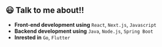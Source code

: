 ## 😃 Talk to me about!!

- **Front-end development using** `React`, `Next.js`, `Javascript`
- **Backend development using** `Java`, `Node.js`, `Spring Boot`
- **Inrested in** `Go`, `Flutter`
